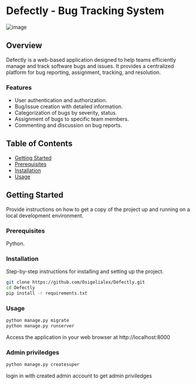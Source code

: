 # Defectly - Bug Tracking System

![image](https://github.com/Osigelialex/Defectly/assets/97721950/e309af96-b80e-473b-b9a2-e0d3fd6ac6b7)

## Overview

Defectly is a web-based application designed to help teams efficiently manage and track software bugs and issues. It provides a centralized platform for bug reporting, assignment, tracking, and resolution.

### Features

- User authentication and authorization.
- Bug/issue creation with detailed information.
- Categorization of bugs by severity, status.
- Assignment of bugs to specific team members.
- Commenting and discussion on bug reports.

## Table of Contents

- [Getting Started](#getting-started)
- [Prerequisites](#prerequisites)
- [Installation](#installation)
- [Usage](#usage)

## Getting Started

Provide instructions on how to get a copy of the project up and running on a local development environment.

### Prerequisites

Python.

### Installation

Step-by-step instructions for installing and setting up the project.

```bash
git clone https://github.com/Osigelialex/Defectly.git
cd Defectly
pip install -r requirements.txt
```

### Usage
```bash
python manage.py migrate
python manage.py runserver
```
Access the application in your web browser at http://localhost:8000

### Admin priviledges
```bash
python manage.py createsuper
```
login in with created admin account to get admin priviledges
